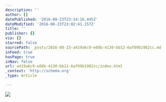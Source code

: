```yaml
---
description: ''
author: []
datePublished: '2016-08-23T23:14:16.445Z'
dateModified: '2016-08-23T23:02:41.157Z'
title: ''
publisher: {}
via: {}
starred: false
sourcePath: _posts/2016-08-23-a419a6c9-e88b-4130-bb12-6af09b1982cc.md
inFeed: true
hasPage: true
inNav: false
url: a419a6c9-e88b-4130-bb12-6af09b1982cc/index.html
_context: 'http://schema.org'
_type: Article

---
```

![](https://the-grid-user-content.s3-us-west-2.amazonaws.com/5eab4188-60f4-4269-beb7-d6887efabe1f.jpg)